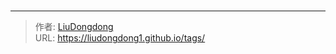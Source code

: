 # 



---

> 作者: [LiuDongdong](https://liudongdong1.github.io/)  
> URL: https://liudongdong1.github.io/tags/  

